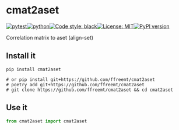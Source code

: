 # cmat2aset
[![pytest](https://github.com/ffreemt/cmat2aset/actions/workflows/routine-tests.yml/badge.svg)](https://github.com/ffreemt/cmat2aset/actions)[![python](https://img.shields.io/static/v1?label=python+&message=3.8%2B&color=blue)](https://www.python.org/downloads/)[![Code style: black](https://img.shields.io/badge/code%20style-black-000000.svg)](https://github.com/psf/black)[![License: MIT](https://img.shields.io/badge/License-MIT-yellow.svg)](https://opensource.org/licenses/MIT)[![PyPI version](https://badge.fury.io/py/cmat2aset.svg)](https://badge.fury.io/py/cmat2aset)

Correlation matrix to aset (align-set)

## Install it

```shell
pip install cmat2aset

# or pip install git+https://github.com/ffreemt/cmat2aset
# poetry add git+https://github.com/ffreemt/cmat2aset
# git clone https://github.com/ffreemt/cmat2aset && cd cmat2aset
```

## Use it
```python
from cmat2aset import cmat2aset

```
